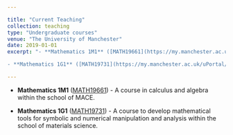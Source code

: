 ```yaml
---

title: "Current Teaching"
collection: teaching
type: "Undergraduate courses"
venue: "The University of Manchester"
date: 2019-01-01
excerpt: "- **Mathematics 1M1** ([MATH19661](https://my.manchester.ac.uk/uPortal/p/course-unit-info.ctf1/max/render.uP?pP_location=%2FCourseUnitPublishing%2FCourseUnitDataFiles%2FMATH%2F014949MATH196612019-09-171V12.xml&pP_action=viewCUDetails)) - A course in calculus and algebra within the school of MACE.

- **Mathematics 1G1** ([MATH19731](https://my.manchester.ac.uk/uPortal/p/course-unit-info.ctf1/max/render.uP?pP_location=%2FCourseUnitPublishing%2FCourseUnitDataFiles%2FMATH%2F009213MATH197312019-07-311V8.xml&pP_action=viewCUDetails)) - A course to develop mathematical tools for symbolic and numerical manipulation and analysis within the school of materials science."

---
```


- **Mathematics 1M1** ([MATH19661](https://my.manchester.ac.uk/uPortal/p/course-unit-info.ctf1/max/render.uP?pP_location=%2FCourseUnitPublishing%2FCourseUnitDataFiles%2FMATH%2F014949MATH196612019-09-171V12.xml&pP_action=viewCUDetails)) - A course in calculus and algebra within the school of MACE.

- **Mathematics 1G1** ([MATH19731](https://my.manchester.ac.uk/uPortal/p/course-unit-info.ctf1/max/render.uP?pP_location=%2FCourseUnitPublishing%2FCourseUnitDataFiles%2FMATH%2F009213MATH197312019-07-311V8.xml&pP_action=viewCUDetails)) - A course to develop mathematical tools for symbolic and numerical manipulation and analysis within the school of materials science.
